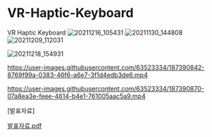 # VR-Haptic-Keyboard
VR Haptic Keyboard
![20211216_105431](https://user-images.githubusercontent.com/63523334/187390793-9c6b4705-c48b-4e88-bfcf-97291c354c48.jpg)
![20211130_144808](https://user-images.githubusercontent.com/63523334/187390803-735926de-745d-442a-a9a0-1da5a2cb7328.jpg)
![20211209_112031](https://user-images.githubusercontent.com/63523334/187390811-4a34ea5a-a690-42f0-96fd-4abc99fd69c5.jpg)

![20211218_154931](https://user-images.githubusercontent.com/63523334/187390879-af0206c7-744b-4381-a13d-c17ad06707a1.jpg)

https://user-images.githubusercontent.com/63523334/187390842-8769f99a-0383-46f6-a6e7-3f1d4edb3de6.mp4



https://user-images.githubusercontent.com/63523334/187390870-07a8ea3e-feee-4614-b4e1-761005aac5a9.mp4

[발표자료]

[발표자료.pdf](https://github.com/SNG0407/VR-Haptic-Keyboard/files/10877528/default.pdf)
